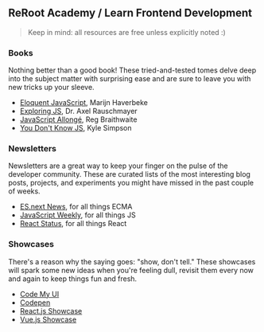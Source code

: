 ## ReRoot Academy / Learn Frontend Development

> Keep in mind: all resources are free unless explicitly noted :)

### Books

Nothing better than a good book! These tried-and-tested tomes delve deep into the subject matter with surprising ease and are sure to leave you with new tricks up your sleeve.

* [Eloquent JavaScript](https://eloquentjavascript.net/), Marijn Haverbeke
* [Exploring JS](http://exploringjs.com/), Dr. Axel Rauschmayer
* [JavaScript Allongé](https://leanpub.com/javascriptallongesix/read), Reg Braithwaite
* [You Don't Know JS](https://github.com/getify/You-Dont-Know-JS), Kyle Simpson

### Newsletters

Newsletters are a great way to keep your finger on the pulse of the developer community. These are curated lists of the most interesting blog posts, projects, and experiments you might have missed in the past couple of weeks.

* [ES.next News](http://esnextnews.com/), for all things ECMA
* [JavaScript Weekly](https://javascriptweekly.com/), for all things JS
* [React Status](https://react.statuscode.com/), for all things React

### Showcases

There's a reason why the saying goes: "show, don't tell." These showcases will spark some new ideas when you're feeling dull, revisit them every now and again to keep things fun and fresh.

* [Code My UI](https://codemyui.com/)
* [Codepen](https://codepen.io/)
* [React.js Showcase](https://madewithreactjs.com/)
* [Vue.js Showcase](https://madewithvuejs.com/)
